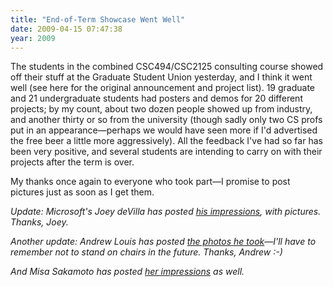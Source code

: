 ```yaml
---
title: "End-of-Term Showcase Went Well"
date: 2009-04-15 07:47:38
year: 2009
---
```

The students in the combined CSC494/CSC2125 consulting course showed off their stuff at the Graduate Student Union yesterday, and I think it went well (see here for the original announcement and project list).  19 graduate and 21 undergraduate students had posters and demos for 20 different projects; by my count, about two dozen people showed up from industry, and another thirty or so from the university (though sadly only two CS profs put in an appearance—perhaps we would have seen more if I'd advertised the free beer a little more aggressively).  All the feedback I've had so far has been very positive, and several students are intending to carry on with their projects after the term is over.

My thanks once again to everyone who took part—I promise to post pictures just as soon as I get them.

<em>Update: Microsoft's Joey deVilla has posted <a href="http://www.globalnerdy.com/2009/04/15/computer-science-consulting-projects-at-university-of-toronto/">his impressions</a>, with pictures. Thanks, Joey.</em>

<em>Another update: Andrew Louis has posted <a href="http://www.flickr.com/photos/hyfen/sets/72157616748282719/">the photos he took</a>—I'll have to remember not to stand on chairs in the future.  Thanks, Andrew :-)</em>

<em>And Misa Sakamoto has posted <a href="http://misa-rkms.blogspot.com/2009/04/showcase-2009.html">her impressions</a> as well.
</em>
